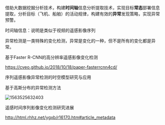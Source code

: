 借助大数据挖掘分析技术，构建**时间轴**信息分析提取技术，实现目标**常态**部署信息提取，分析目标（飞机、船舶）的活动规律，构建有效的**异常**发现策略，实现异常预警。



时间轴信息：说明是类似于视频的遥感影像序列



异常检测是一类特殊的变化检测，异常是变化的一种，但不是所有的变化都是异常。

基于Faster R-CNN的高分辨率遥感影像变化检测

https://cveo.github.io/2018/10/18/paper-fasterrcnn4cd/

序列遥感影像异常检测的时空模型研究与应用

基于高斯分布的异常检测方法

![1563525632403](C:\Users\gfjiang\AppData\Roaming\Typora\typora-user-images\1563525632403.png)

遥感时间序列影像变化检测研究进展

http://html.rhhz.net/ygxb/r16170.htm#article_metadata


